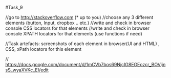 #Task_9

//go to http://stackoverflow.com (* up to you)
//choose any 3 different elements (button, Input, dropbox .. etc.)
//write and check in browser console CSS locators for that elements
//write and check in browser console XPATH locators for that elements (use functions if need)

//Task artefacts: screenshots of each element in browser(UI and HTML) , CSS, xPath locators for this element

// https://docs.google.com/document/d/1mCVb7bos69NjcIG8EGEozcr_BOVijnsS_wyaXVKc_EI/edit